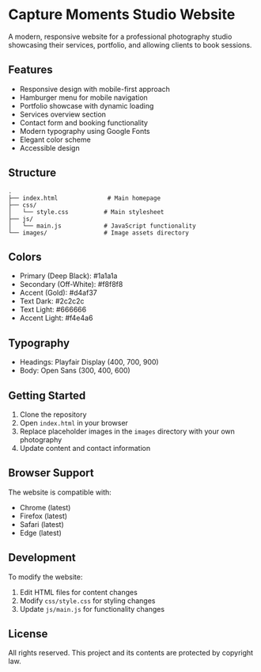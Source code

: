 # Capture Moments Studio Website

A modern, responsive website for a professional photography studio showcasing their services, portfolio, and allowing clients to book sessions.

## Features

- Responsive design with mobile-first approach
- Hamburger menu for mobile navigation
- Portfolio showcase with dynamic loading
- Services overview section
- Contact form and booking functionality
- Modern typography using Google Fonts
- Elegant color scheme
- Accessible design

## Structure

```
.
├── index.html              # Main homepage
├── css/
│   └── style.css          # Main stylesheet
├── js/
│   └── main.js            # JavaScript functionality
└── images/                # Image assets directory
```

## Colors

- Primary (Deep Black): #1a1a1a
- Secondary (Off-White): #f8f8f8
- Accent (Gold): #d4af37
- Text Dark: #2c2c2c
- Text Light: #666666
- Accent Light: #f4e4a6

## Typography

- Headings: Playfair Display (400, 700, 900)
- Body: Open Sans (300, 400, 600)

## Getting Started

1. Clone the repository
2. Open `index.html` in your browser
3. Replace placeholder images in the `images` directory with your own photography
4. Update content and contact information

## Browser Support

The website is compatible with:
- Chrome (latest)
- Firefox (latest)
- Safari (latest)
- Edge (latest)

## Development

To modify the website:
1. Edit HTML files for content changes
2. Modify `css/style.css` for styling changes
3. Update `js/main.js` for functionality changes

## License

All rights reserved. This project and its contents are protected by copyright law.
